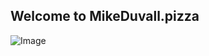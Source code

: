 ## Welcome to MikeDuvall.pizza

![Image](http://www.cicis.com/media/1243/pizza_adven_zestypepperoni.png)

